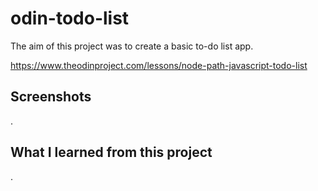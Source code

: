 # odin-todo-list

The aim of this project was to create a basic to-do list app.

https://www.theodinproject.com/lessons/node-path-javascript-todo-list

## Screenshots

.

## What I learned from this project

.
